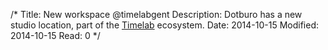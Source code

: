 /*
Title: New workspace @timelabgent
Description: Dotburo has a new studio location, part of the <a href='http://timelab.org' target='_blank'>Timelab</a> ecosystem.
Date: 2014-10-15
Modified: 2014-10-15
Read: 0
*/